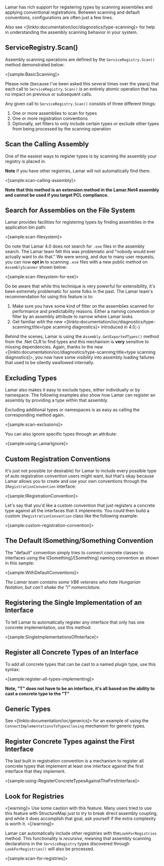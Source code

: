 <!--Title: Auto-Registration and Conventions-->
<!--Url: auto-registration-and-conventions-->


Lamar has rich support for registering types by scanning assemblies and applying conventional registrations.
Between scanning and default conventions, configurations are often just a few
lines.


Also see <[linkto:documentation/ioc/diagnostics/type-scanning]> for help in understanding the assembly scanning behavior in your system.


## ServiceRegistry.Scan()

Assembly scanning operations are defined by the `ServiceRegistry.Scan()` method demonstrated below:

<[sample:BasicScanning]>

Please note (because I've been asked this several times over the years) that each call to `ServiceRegistry.Scan()` is an entirely atomic operation that has no impact on previous or subsequent calls.

Any given call to `ServiceRegistry.Scan()` consists of three different things:

1. One or more assemblies to scan for types
1. One or more registration conventions
1. Optionally, set filters to only include certain types or exclude other types from being processed by the scanning operation



## Scan the Calling Assembly

One of the easiest ways to register types is by scanning the assembly your
registry is placed in. 

**Note** if you have other registries, Lamar will not automatically
find them.

<[sample:scan-calling-assembly]>

**Note that this method is an extension method in the Lamar.Net4 assembly and cannot be used
if you target PCL compliance.**

## Search for Assemblies on the File System

Lamar provides facilities for registering types by finding assemblies in the application bin path:

<[sample:scan-filesystem]>

Do note that Lamar 4.0 does not search for `.exe` files in the assembly search. The Lamar team felt this was
problematic and "nobody would ever actually want to do that." We were wrong, and due to many user requests, you can now
**opt in** to scanning `.exe` files with a new public method on `AssemblyScanner` shown below:

<[sample:scan-filesystem-for-exe]>

Do be aware that while this technique is very powerful for extensibility, it's been extremely problematic for
some folks in the past. The Lamar team's recommendation for using this feature is to:

1. Make sure you have some kind of filter on the assemblies scanned for performance and predictability reasons. Either a naming convention or filter
   by an assembly attribute to narrow where Lamar looks
1. Get familiar with the new <[linkto:documentation/ioc/diagnostics/type-scanning;title=type scanning diagnostics]> introduced in 4.0;-)


Behind the scenes, Lamar is using the `Assembly.GetExportedTypes()` method from the .Net CLR to find types and this
mechanism is **very** sensitive to missing dependencies. Again, thanks to the new <[linkto:documentation/ioc/diagnostics/type-scanning;title=type scanning diagnostics]>,
you now have some visibility into assembly loading failures that used to be silently swallowed internally.



## Excluding Types

Lamar also makes it easy to exclude types, either individually or by namespace.
The following examples also show how Lamar can register an assembly by providing
a type within that assembly.

Excluding additional types or namespaces is as easy as calling the corresponding method
again.

<[sample:scan-exclusions]>

You can also ignore specific types through an attribute:

<[sample:using-LamarIgnore]>

## Custom Registration Conventions

It's just not possible (or desirable) for Lamar to include every possible type of auto registration
convention users might want, but that's okay because Lamar allows you to create and use your own
conventions through the `IRegistrationConvention` interface:

<[sample:IRegistrationConvention]>

Let's say that you'd like a custom convention that just registers a concrete type against all the interfaces
that it implements. You could then build a custom `IRegistrationConvention` class like the following example: 

<[sample:custom-registration-convention]>

## The Default ISomething/Something Convention

The "default" convention simply tries to connect concrete classes to interfaces using
the I[Something]/[Something] naming convention as shown in this sample:

<[sample:WithDefaultConventions]>

_The Lamar team contains some VB6 veterans who hate Hungarian Notation, but can't shake the "I" nomenclature._

## Registering the Single Implementation of an Interface

To tell Lamar to automatically register any interface that only has one concrete implementation, use this method:

<[sample:SingleImplementationsOfInterface]>

## Register all Concrete Types of an Interface

To add all concrete types that can be cast to a named plugin type, use this syntax:

<[sample:register-all-types-implementing]>

**Note, "T" does not have to be an interface, it's all based on the ability to cast a concrete type to the "T"**


## Generic Types

See <[linkto:documentation/ioc/generics]> for an example of using the `ConnectImplementationsToTypesClosing`
mechanism for generic types.


## Register Concrete Types against the First Interface

The last built in registration convention is a mechanism to register all concrete types
that implement at least one interface against the first interface that they implement.

<[sample:using-RegisterConcreteTypesAgainstTheFirstInterface]>


## Look for Registries

<[warning]>
Use some caution with this feature. Many users tried to use this feature with StructureMap just to try 
to break direct assembly coupling, and while it does accomplish that goal, ask yourself if the extra complexity is worth it.
<[/warning]>

Lamar can automatically include other registries with the`LookForRegistries`
method. This functionality is *recursive*, meaning that assembly scanning declarations in the
`ServiceRegistry` types discovered through `LookForRegistries()` will also be processed.


<[sample:scan-for-registries]>


